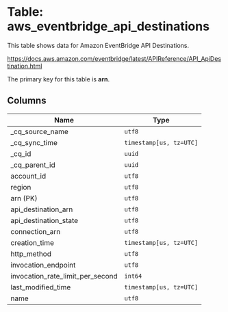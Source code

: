 # Table: aws_eventbridge_api_destinations

This table shows data for Amazon EventBridge API Destinations.

https://docs.aws.amazon.com/eventbridge/latest/APIReference/API_ApiDestination.html

The primary key for this table is **arn**.

## Columns

| Name          | Type          |
| ------------- | ------------- |
|_cq_source_name|`utf8`|
|_cq_sync_time|`timestamp[us, tz=UTC]`|
|_cq_id|`uuid`|
|_cq_parent_id|`uuid`|
|account_id|`utf8`|
|region|`utf8`|
|arn (PK)|`utf8`|
|api_destination_arn|`utf8`|
|api_destination_state|`utf8`|
|connection_arn|`utf8`|
|creation_time|`timestamp[us, tz=UTC]`|
|http_method|`utf8`|
|invocation_endpoint|`utf8`|
|invocation_rate_limit_per_second|`int64`|
|last_modified_time|`timestamp[us, tz=UTC]`|
|name|`utf8`|